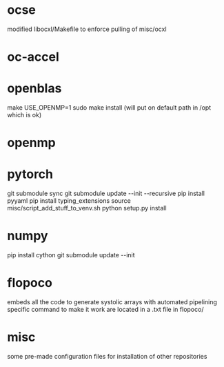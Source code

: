 # ocse
modified libocxl/Makefile to enforce pulling of misc/ocxl

# oc-accel

# openblas
make USE_OPENMP=1
sudo make install (will put on default path in /opt which is ok)

# openmp

# pytorch
git submodule sync
git submodule update --init --recursive
pip install pyyaml
pip install typing_extensions
source misc/script_add_stuff_to_venv.sh
python setup.py install

# numpy
pip install cython
git submodule update --init

# flopoco
embeds all the code to generate systolic arrays with automated pipelining
specific command to make it work are located in a .txt file in flopoco/

# misc
some pre-made configuration files for installation of other repositories
